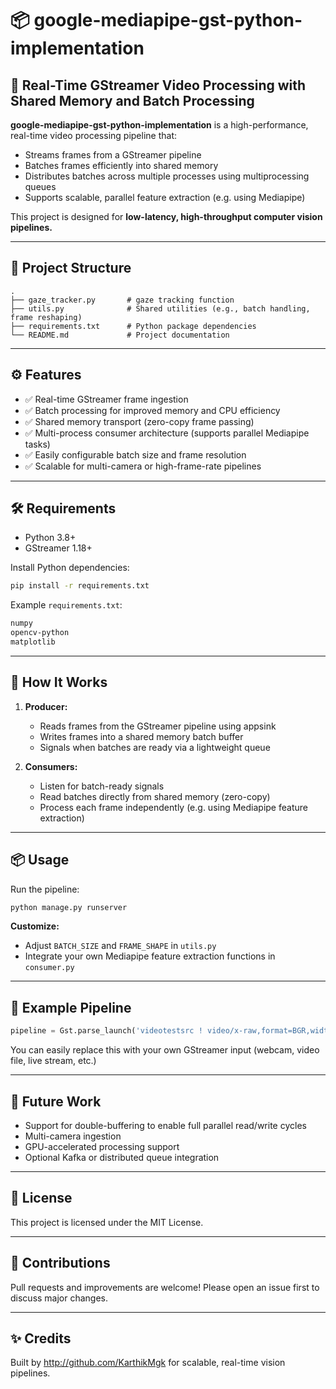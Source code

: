 # 📦 google-mediapipe-gst-python-implementation

## 🚀 Real-Time GStreamer Video Processing with Shared Memory and Batch Processing

**google-mediapipe-gst-python-implementation** is a high-performance, real-time video processing pipeline that:

- Streams frames from a GStreamer pipeline
- Batches frames efficiently into shared memory
- Distributes batches across multiple processes using multiprocessing queues
- Supports scalable, parallel feature extraction (e.g. using Mediapipe)

This project is designed for **low-latency, high-throughput computer vision pipelines.**

---

## 📂 Project Structure

```plaintext
.
├── gaze_tracker.py       # gaze tracking function
├── utils.py              # Shared utilities (e.g., batch handling, frame reshaping)
├── requirements.txt      # Python package dependencies
└── README.md             # Project documentation
```

---

## ⚙️ Features

- ✅ Real-time GStreamer frame ingestion
- ✅ Batch processing for improved memory and CPU efficiency
- ✅ Shared memory transport (zero-copy frame passing)
- ✅ Multi-process consumer architecture (supports parallel Mediapipe tasks)
- ✅ Easily configurable batch size and frame resolution
- ✅ Scalable for multi-camera or high-frame-rate pipelines

---

## 🛠️ Requirements

- Python 3.8+
- GStreamer 1.18+

Install Python dependencies:

```bash
pip install -r requirements.txt
```

Example `requirements.txt`:

```txt
numpy
opencv-python
matplotlib
```

---

## 🚀 How It Works

1. **Producer:**
   - Reads frames from the GStreamer pipeline using appsink
   - Writes frames into a shared memory batch buffer
   - Signals when batches are ready via a lightweight queue

2. **Consumers:**
   - Listen for batch-ready signals
   - Read batches directly from shared memory (zero-copy)
   - Process each frame independently (e.g. using Mediapipe feature extraction)

---

## 📦 Usage

Run the pipeline:

```bash
python manage.py runserver
```

**Customize:**
- Adjust `BATCH_SIZE` and `FRAME_SHAPE` in `utils.py`
- Integrate your own Mediapipe feature extraction functions in `consumer.py`

---

## 📸 Example Pipeline

```python
pipeline = Gst.parse_launch('videotestsrc ! video/x-raw,format=BGR,width=1280,height=720 ! appsink name=sink')
```

You can easily replace this with your own GStreamer input (webcam, video file, live stream, etc.)

---

## 🔗 Future Work

- Support for double-buffering to enable full parallel read/write cycles
- Multi-camera ingestion
- GPU-accelerated processing support
- Optional Kafka or distributed queue integration

---

## 📄 License

This project is licensed under the MIT License.

---

## 🤝 Contributions

Pull requests and improvements are welcome! Please open an issue first to discuss major changes.

---

## ✨ Credits

Built by http://github.com/KarthikMgk for scalable, real-time vision pipelines.
